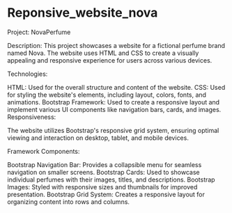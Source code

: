 # Reponsive_website_nova
Project: NovaPerfume

Description: This project showcases a website for a fictional perfume brand named Nova. The website uses HTML and CSS to create a visually appealing and responsive experience for users across various devices.

Technologies:

HTML: Used for the overall structure and content of the website.
CSS: Used for styling the website's elements, including layout, colors, fonts, and animations.
Bootstrap Framework: Used to create a responsive layout and implement various UI components like navigation bars, cards, and images.
Responsiveness:

The website utilizes Bootstrap's responsive grid system, ensuring optimal viewing and interaction on desktop, tablet, and mobile devices.

Framework Components:

Bootstrap Navigation Bar: Provides a collapsible menu for seamless navigation on smaller screens.
Bootstrap Cards: Used to showcase individual perfumes with their images, titles, and descriptions.
Bootstrap Images: Styled with responsive sizes and thumbnails for improved presentation.
Bootstrap Grid System: Creates a responsive layout for organizing content into rows and columns.
